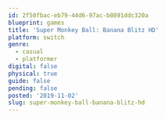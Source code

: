 ```yaml
---
id: 2f50fbac-eb79-44d6-97ac-b0891ddc320a
blueprint: games
title: 'Super Monkey Ball: Banana Blitz HD'
platform: switch
genre:
  - casual
  - platformer
digital: false
physical: true
guide: false
pending: false
posted: '2019-11-02'
slug: super-monkey-ball-banana-blitz-hd
---
```

